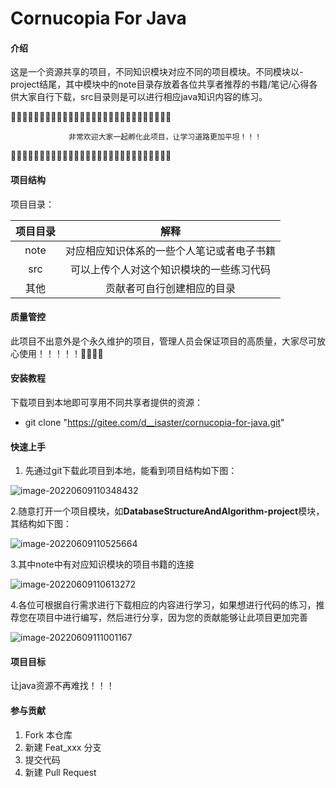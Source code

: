 # Cornucopia For Java 

#### 介绍
这是一个资源共享的项目，不同知识模块对应不同的项目模块。不同模块以-project结尾，其中模块中的note目录存放着各位共享者推荐的书籍/笔记/心得各供大家自行下载，src目录则是可以进行相应java知识内容的练习。


🎉🎉🎉🎉🎉🎉🎉🎉🎉🎉🎉🎉🎉🎉🎉🎉🎉🎉🎉🎉🎉🎉🎉🎉🎉🎉🎉🎉

                 非常欢迎大家一起孵化此项目，让学习道路更加平坦！！！

🎉🎉🎉🎉🎉🎉🎉🎉🎉🎉🎉🎉🎉🎉🎉🎉🎉🎉🎉🎉🎉🎉🎉🎉🎉🎉🎉🎉



#### 项目结构

项目目录：

| 项目目录 |                    解释                    |
| :------: | :----------------------------------------: |
|   note   | 对应相应知识体系的一些个人笔记或者电子书籍 |
|   src    |  可以上传个人对这个知识模块的一些练习代码  |
|   其他   |         贡献者可自行创建相应的目录         |

  

#### 质量管控



此项目不出意外是个永久维护的项目，管理人员会保证项目的高质量，大家尽可放心使用！！！！！🎠🎠🎠🎠



#### 安装教程

下载项目到本地即可享用不同共享者提供的资源：

- git clone "https://gitee.com/d__isaster/cornucopia-for-java.git" 



#### 快速上手

1. 先通过git下载此项目到本地，能看到项目结构如下图：

![image-20220609110348432](https://gitee.com/d__isaster/cornucopia/raw/master/img/%E9%A1%B9%E7%9B%AE%E7%BB%93%E6%9E%84.jpg)

2.随意打开一个项目模块，如**DatabaseStructureAndAlgorithm-project**模块，其结构如下图：

![image-20220609110525664](https://gitee.com/d__isaster/cornucopia/raw/master/img/%E6%A8%A1%E5%9D%97%E7%9B%AE%E5%BD%95%E7%BB%93%E6%9E%84.jpg)



3.其中note中有对应知识模块的项目书籍的连接

![image-20220609110613272](https://gitee.com/d__isaster/cornucopia/raw/master/img/note%E6%96%87%E4%BB%B6.jpg)



4.各位可根据自行需求进行下载相应的内容进行学习，如果想进行代码的练习，推荐您在项目中进行编写，然后进行分享，因为您的贡献能够让此项目更加完善

![image-20220609111001167](https://gitee.com/d__isaster/cornucopia/raw/master/img/%E4%BB%A3%E7%A0%81%E5%AD%98%E6%94%BE%E7%9B%AE%E5%BD%95.jpg)







#### 项目目标

让java资源不再难找！！！







#### 参与贡献

1.  Fork 本仓库
2.  新建 Feat_xxx 分支
3.  提交代码
4.  新建 Pull Request



